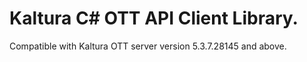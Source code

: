 # Kaltura C# OTT API Client Library.
Compatible with Kaltura OTT server version 5.3.7.28145 and above.
